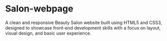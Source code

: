 # Salon-webpage
A clean and responsive Beauty Salon website built using HTML5 and CSS3, designed to showcase front-end development skills with a focus on layout, visual design, and basic user experience.
